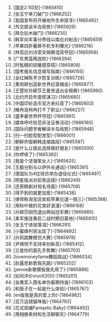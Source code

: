 
1. [国足2:1印尼]-[1865810]
1. [张玉宁单刀破门]-[1866252]
1. [我国宣布将开展地外生命探寻]-[1865492]
1. [外交部谈半岛局势]-[1865929]
1. [拜合拉木破门]-[1866230]
1. [韩军向军事分界线以南应对射击]-[1865659]
1. [苹果四折叠屏手机专利曝光]-[1866216]
1. [林高远刘诗雯全锦赛混双夺冠]-[1865956]
1. [广东男篮两连败]-[1866284]
1. [时髦精的轻暖感穿搭]-[1865808]
1. [国考报名信息填写指南]-[1866155]
1. [全红婵陈芋汐恢复训练]-[1865728]
1. [黄雨婷创造新世界纪录摘金]-[1865877]
1. [王楚钦孙颖莎王曼昱退出全锦赛]-[1865990]
1. [北约开启年度核演习]-[1865680]
1. [中国印钞造币官方来抖音了]-[1865603]
1. [睢冉说柯冉打不了职业]-[1866227]
1. [盛李豪世界杯夺冠]-[1865991]
1. [媒体呼吁防范非法证券活动]-[1866160]
1. [国际问题学者解读半岛局势]-[1865948]
1. [扫一扫脸型配发型]-[1866001]
1. [朝鲜炸毁朝韩连接路段]-[1865587]
1. [是什么让彼此选择做好朋友]-[1865500]
1. [你啰嗦了]-[1865392]
1. [我是个坚强笨女人]-[1865625]
1. [王毅分别与以伊外长通话]-[1865381]
1. [德国队为4位球员举办退役仪式]-[1865497]
1. [明星版派对前夜运镜]-[1866249]
1. [还原韩剧对视名场面]-[1865708]
1. [得不到的就更加爱]-[1865438]
1. [律师称淘宝店卖假苹果应退一赔三]-[1865388]
1. [用秋叶做的花束好浪漫]-[1866168]
1. [孙颖莎因伤退出两站冠军赛]-[1865685]
1. [美军接连重启二战时期旧基地]-[1865610]
1. [张玉宁进球落泪]-[1866291]
1. [小蜜蜂判官出现了]-[1864692]
1. [孙莉跳舞模仿大赛]-[1865978]
1. [尹锡悦不支持率创新高]-[1865412]
1. [又是你的面孔手势舞]-[1865703]
1. [lovemoneyfame舞蹈挑战]-[1866034]
1. [赵露思新歌我先跳]-[1865202]
1. [jennie新歌模板我先用了]-[1865888]
1. [如何评价vivoX200]-[1865201]
1. [金鹰奖入围名单你最期待谁]-[1866103]
1. [和瘦子在一起是什么体验]-[1865767]
1. [en版我是真的爱上你]-[1864982]
1. [百万运镜猫咪版]-[1864762]
1. [花式改编Fantastic Baby]-[1864492]
1. [用相册素材和生活聊聊天]-[1864779]